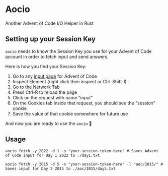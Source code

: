 # Aocio

Another Advent of Code I/O Helper in Rust

## Setting up your Session Key

`aocio` needs to know the Session Key you use for your Advent of Code account in
order to fetch input and send answers.

Here is how you find your Session Key:

1. Go to any [input page](https://adventofcode.com/2022/day/1/input) for Advent of Code
1. Inspect Element (right click then inspect or Ctrl-Shift-I)
1. Go to the Network Tab
1. Press Ctrl-R to reload the page
1. Click on the request with name "input"
1. On the Cookies tab inside that request, you should see the "session" cookie
1. Save the value of that cookie somewhere for future use

And now you are ready to use the `aocio` 🎉

## Usage

```
aocio fetch -y 2022 -d 1 -s "your-session-token-here" # Saves Advent of Code input for Day 1 2022 to ./day1.txt

aocio fetch -y 2015 -d 5 -s "your-session-token-here" -l "aoc/2015/" # Saves input for Day 5 2015 to ./aoc/2015/day5.txt
```
